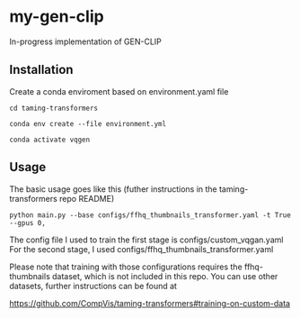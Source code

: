 # my-gen-clip

In-progress implementation of GEN-CLIP

## Installation

Create a conda enviroment based on environment.yaml file

`cd taming-transformers`

`conda env create --file environment.yml`

`conda activate vqgen`

## Usage

The basic usage goes like this (futher instructions in the taming-transformers repo README)

`python main.py --base configs/ffhq_thumbnails_transformer.yaml -t True --gpus 0,`

The config file I used to train the first stage is configs/custom_vqgan.yaml For the second stage, I used configs/ffhq_thumbnails_transformer.yaml

Please note that training with those configurations requires the ffhq-thumbnails dataset, which is not included in this repo. You can use other datasets, further instructions can be found at 

https://github.com/CompVis/taming-transformers#training-on-custom-data
